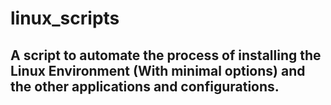 # linux_scripts

## A script to automate the process of installing the Linux Environment (With minimal options) and the other applications and configurations.